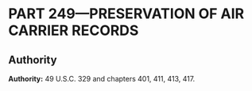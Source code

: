 # PART 249—PRESERVATION OF AIR CARRIER RECORDS


## Authority

**Authority:** 49 U.S.C. 329 and chapters 401, 411, 413, 417.


